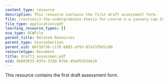 ```yaml
---
content_type: resource
description: This resource contains the first draft assessment form.
file: /courses/2-tha-undergraduate-thesis-for-course-2-a-january-iap-2007/9bb0363503fe37dd07b645e95553de10_draft1_assessmen.pdf
file_type: application/pdf
learning_resource_types: []
ocw_type: OCWFile
parent_title: Related Resources
parent_type: CourseSection
parent_uid: 66f10736-c178-b883-af93-97a73f6d1c09
resourcetype: Document
title: draft1_assessmen.pdf
uid: 9bb03635-03fe-37dd-07b6-45e95553de10
---
```

This resource contains the first draft assessment form.

